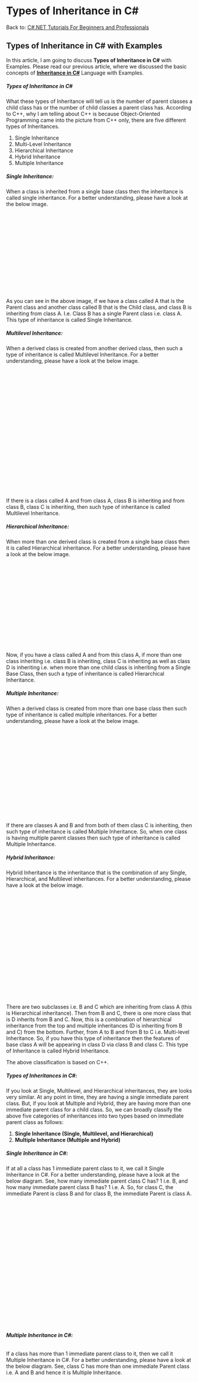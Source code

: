 # Types of Inheritance in C#

Back to: [C#.NET Tutorials For Beginners and Professionals](https://dotnettutorials.net/course/csharp-dot-net-tutorials/)

## **Types of Inheritance in C# with Examples**

In this article, I am going to discuss **Types of Inheritance in C#** with Examples. Please read our previous article, where we discussed the basic concepts of [**Inheritance in C#**](https://dotnettutorials.net/lesson/inheritance-c-sharp/) Language with Examples.

##### **Types of Inheritance in C#**

What these types of Inheritance will tell us is the number of parent classes a child class has or the number of child classes a parent class has. According to C++, why I am telling about C++ is because Object-Oriented Programming came into the picture from C++ only, there are five different types of Inheritances.

1. Single Inheritance
2. Multi-Level Inheritance
3. Hierarchical Inheritance
4. Hybrid Inheritance
5. Multiple Inheritance

##### **Single Inheritance:**

When a class is inherited from a single base class then the inheritance is called single inheritance. For a better understanding, please have a look at the below image.

![Single Inheritance](data:image/svg+xml,%3Csvg%20xmlns=%22http://www.w3.org/2000/svg%22%20width=%22324%22%20height=%22217%22%3E%3C/svg%3E "Single Inheritance")

As you can see in the above image, if we have a class called A that is the Parent class and another class called B that is the Child class, and class B is inheriting from class A. I.e. Class B has a single Parent class i.e. class A. This type of inheritance is called Single Inheritance.

##### **Multilevel Inheritance:**

When a derived class is created from another derived class, then such a type of inheritance is called Multilevel Inheritance. For a better understanding, please have a look at the below image.

![Multilevel Inheritance](data:image/svg+xml,%3Csvg%20xmlns=%22http://www.w3.org/2000/svg%22%20width=%22458%22%20height=%22333%22%3E%3C/svg%3E "Multilevel Inheritance")

If there is a class called A and from class A, class B is inheriting and from class B, class C is inheriting, then such type of inheritance is called Multilevel Inheritance. 

##### **Hierarchical Inheritance:**

When more than one derived class is created from a single base class then it is called Hierarchical inheritance. For a better understanding, please have a look at the below image.

![Hierarchical Inheritance](data:image/svg+xml,%3Csvg%20xmlns=%22http://www.w3.org/2000/svg%22%20width=%22599%22%20height=%22270%22%3E%3C/svg%3E "Hierarchical Inheritance")

Now, if you have a class called A and from this class A, if more than one class inheriting i.e. class B is inheriting, class C is inheriting as well as class D is inheriting i.e. when more than one child class is inheriting from a Single Base Class, then such a type of inheritance is called Hierarchical Inheritance. 

##### **Multiple Inheritance:**

When a derived class is created from more than one base class then such type of inheritance is called multiple inheritances. For a better understanding, please have a look at the below image.

![Multiple Inheritance](data:image/svg+xml,%3Csvg%20xmlns=%22http://www.w3.org/2000/svg%22%20width=%22508%22%20height=%22239%22%3E%3C/svg%3E "Multiple Inheritance")

If there are classes A and B and from both of them class C is inheriting, then such type of inheritance is called Multiple Inheritance. So, when one class is having multiple parent classes then such type of inheritance is called Multiple Inheritance.

##### **Hybrid Inheritance:**

Hybrid Inheritance is the inheritance that is the combination of any Single, Hierarchical, and Multilevel inheritances. For a better understanding, please have a look at the below image.

![Hybrid Inheritance](data:image/svg+xml,%3Csvg%20xmlns=%22http://www.w3.org/2000/svg%22%20width=%22556%22%20height=%22313%22%3E%3C/svg%3E "Hybrid Inheritance")

There are two subclasses i.e. B and C which are inheriting from class A (this is Hierarchical inheritance). Then from B and C, there is one more class that is D inherits from B and C. Now, this is a combination of hierarchical inheritance from the top and multiple inheritances (D is inheriting from B and C) from the bottom. Further, from A to B and from B to C i.e. Multi-level Inheritance. So, if you have this type of inheritance then the features of base class A will be appearing in class D via class B and class C. This type of Inheritance is called Hybrid Inheritance.

The above classification is based on C++.

##### **Types of Inheritances in C#:**

If you look at Single, Multilevel, and Hierarchical inheritances, they are looks very similar. At any point in time, they are having a single immediate parent class. But, if you look at Multiple and Hybrid, they are having more than one immediate parent class for a child class. So, we can broadly classify the above five categories of inheritances into two types based on immediate parent class as follows:

1. **Single Inheritance (Single, Multilevel, and Hierarchical)**
2. **Multiple Inheritance (Multiple and Hybrid)**

##### **Single Inheritance in C#:**

If at all a class has 1 immediate parent class to it, we call it Single Inheritance in C#. For a better understanding, please have a look at the below diagram. See, how many immediate parent class C has? 1 i.e. B, and how many immediate parent class B has? 1 i.e. A. So, for class C, the immediate Parent is class B and for class B, the immediate Parent is class A.

![Single Inheritance in C#](data:image/svg+xml,%3Csvg%20xmlns=%22http://www.w3.org/2000/svg%22%20width=%22458%22%20height=%22333%22%3E%3C/svg%3E "Single Inheritance in C#")

###### **Multiple Inheritance in C#:**

If a class has more than 1 immediate parent class to it, then we call it Multiple Inheritance in C#. For a better understanding, please have a look at the below diagram. See, class C has more than one immediate Parent class i.e. A and B and hence it is Multiple Inheritance.

![Multiple Inheritance in C#](data:image/svg+xml,%3Csvg%20xmlns=%22http://www.w3.org/2000/svg%22%20width=%22508%22%20height=%22239%22%3E%3C/svg%3E "Multiple Inheritance in C#")

So, the point that you need to remember is how many immediate Parent classes a child class has. If one immediate Parent class, call it Single Inheritance, and if more than one immediate Parent class, call it is multiple inheritance. So, there should not be any confusion between 5 different types of inheritances, simply we have two types of inheritances.

##### **Example to Understand Single Inheritance in C#:**

```
using System;
namespace InheritanceDemo
{
    public class Program
    {
        static void Main()
        {
            // Creating object of Child class and
            // invoke the methods of Parent and Child classes
            Cuboid obj =  new Cuboid(2, 4, 6);
            Console.WriteLine($"Volume is : {obj.Volume()}");
            Console.WriteLine($"Area is : {obj.Area()}");
            Console.WriteLine($"Perimeter is : {obj.Perimeter()}");
            Console.ReadKey();
        }
    }
    //Parent class
    public class Rectangle
    {
        public int length;
        public int breadth;
        public int Area()
        {
            return length * breadth;
        }
        public int Perimeter()
        {
            return 2 * (length + breadth);
        }
    }
    
    //Child Class
    class Cuboid : Rectangle
    {
        public int height;
        public Cuboid(int l, int b, int h)
        {
            length = l;
            breadth = b;
            height = h;
        }
        public int Volume()
        {
            return length * breadth * height;
        }
    }
}
```

###### **Output:**

![Types of Inheritance in C#](data:image/svg+xml,%3Csvg%20xmlns=%22http://www.w3.org/2000/svg%22%20width=%22170%22%20height=%2266%22%3E%3C/svg%3E "Types of Inheritance in C#")

##### **Example to Understand Multiple Inheritance in C#:**

```
using System;
namespace InheritanceDemo
{
    public class Program
    {
        static void Main()
        {
            // Creating object of Child class and
            // invoke the methods of Parent classes and Child class
            SmartPhone obj = new SmartPhone(); ;
            obj.GetPhoneModel();
            obj.GetCameraDetails();
            obj.GetDetails();

            Console.ReadKey();
        }
    }
    //Parent Class 1
    class Phone
    {
        public void GetPhoneModel()
        {
            Console.WriteLine("Redmi Note 5 Pro");
        }
    }
    //Parent class2
    class Camera
    {
        public void GetCameraDetails()
        {
            Console.WriteLine("24 Mega Pixel Camera");
        }
    }

    //Child Class derived from more than one Parent class
    class SmartPhone : Phone, Camera
    {
        public void GetDetails()
        {
            Console.WriteLine("Its a RedMi Smart Phone");
        }
    }
}
```

**Output: Compile Time Error**

**Note:** Handling the complexity caused due to multiple inheritances is very complex. Hence it was not supported in dot net with class and it can be done with interfaces. So, in our [**Multiple Inheritance**](https://dotnettutorials.net/lesson/multiple-inheritance-csharp/) articles, we will discuss this concept in detail.

##### **Classification of Inheritance in C#**

C#.NET classified the inheritance into two categories, such as

1. **Implementation inheritance:** Whenever a class is derived from another class then it is known as implementation inheritance.
2. **Interface inheritance:** Whenever a class is derived from an interface then it is known as interface inheritance.

In the next article, I am going to discuss [**How to use inheritance in Realtime Application Development**](https://dotnettutorials.net/lesson/how-to-use-inheritance-in-application-development/)with Examples using C# Language. Here, in this article, I try to explain the **Types of Inheritance in C#** with Examples and I hope you enjoy this Types of Inheritance in C# article.

[![dotnettutorials 1280x720](data:image/svg+xml,%3Csvg%20xmlns=%22http://www.w3.org/2000/svg%22%20width=%221280%22%20height=%22720%22%3E%3C/svg%3E)](https://dotnettutorials.net/pranaya-rout/)

[Dot Net Tutorials](https://dotnettutorials.net/pranaya-rout/)

**About the Author: Pranaya Rout**

Pranaya Rout has published more than 3,000 articles in his 11-year career. Pranaya Rout has very good experience with Microsoft Technologies, Including C#, VB, ASP.NET MVC, ASP.NET Web API, EF, EF Core, ADO.NET, LINQ, SQL Server, MYSQL, Oracle, ASP.NET Core, Cloud Computing, Microservices, Design Patterns and still learning new technologies.

https://www.facebook.com/tutorialsdotnet/http://www.linkedin.com/in/pranaya-routhttps://twitter.com/RoutPranayahttps://www.youtube.com/@DotNetTutorialshttps://wa.me/917021801173https://t.me/dotnettutorials

[Previous Lesson
Inheritance in C#
Lesson 14 within section OOPs in C#.](https://dotnettutorials.net/lesson/inheritance-c-sharp/)

[Next Lesson
How to use Inheritance in Application Development
Lesson 16 within section OOPs in C#.](https://dotnettutorials.net/lesson/how-to-use-inheritance-in-application-development/)

### 3 thoughts on “Types of Inheritance in C#”

1. ![](data:image/svg+xml,%3Csvg%20xmlns=%22http://www.w3.org/2000/svg%22%20width=%221280%22%20height=%22720%22%3E%3C/svg%3E)

**[Dot Net Tutorials](https://dotnettutorials.net)**

[July 1, 2022 at 7:14 am](https://dotnettutorials.net/lesson/types-of-inheritance-in-csharp/#comment-3203)

Guys,
Please give your valuable feedback. And also, give your suggestions about this Type of Inheritance in the C# concept. If you have any better examples, you can also put them in the comment section. If you have any key points related to the Type of Inheritance in C#, you can also share the same.

[Reply](https://dotnettutorials.net/lesson/types-of-inheritance-in-csharp//#comment-3203)
2. ![](data:image/svg+xml,%3Csvg%20xmlns=%22http://www.w3.org/2000/svg%22%20width=%2250%22%20height=%2250%22%3E%3C/svg%3E)

**shady khalifa**

[July 18, 2022 at 4:53 am](https://dotnettutorials.net/lesson/types-of-inheritance-in-csharp/#comment-3272)

very helpful

[Reply](https://dotnettutorials.net/lesson/types-of-inheritance-in-csharp//#comment-3272)
3. ![](data:image/svg+xml,%3Csvg%20xmlns=%22http://www.w3.org/2000/svg%22%20width=%2250%22%20height=%2250%22%3E%3C/svg%3E)

**Komal**

[November 26, 2022 at 2:22 pm](https://dotnettutorials.net/lesson/types-of-inheritance-in-csharp/#comment-3894)

A big thankyou to you !

[Reply](https://dotnettutorials.net/lesson/types-of-inheritance-in-csharp//#comment-3894)

### Leave a Reply [Cancel reply](/lesson/types-of-inheritance-in-csharp/#respond)

Your email address will not be published. Required fields are marked \*

Comment \* 

Name\*

Email\*

Website

---